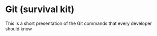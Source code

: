 # Git (survival kit)

This is a short presentation of the Git commands that every developer should know
